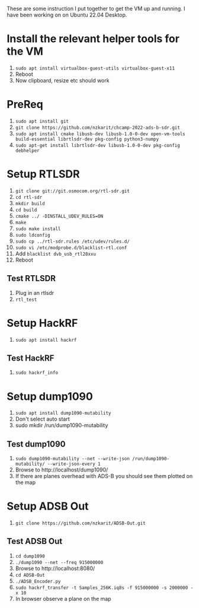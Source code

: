 These are some instruction I put together to get the VM up and running. I have been working on on Ubuntu 22.04 Desktop.

# Install the relevant helper tools for the VM
1. `sudo apt install virtualbox-guest-utils virtualbox-guest-x11`
1. Reboot
1. Now clipboard, resize etc should work

# PreReq
1. `sudo apt install git`
1. `git clone https://github.com/nzkarit/chcamp-2022-ads-b-sdr.git`
1. `sudo apt install cmake libusb-dev libusb-1.0-0-dev open-vm-tools build-essential librtlsdr-dev pkg-config python3-numpy`
1. `sudo apt-get install librtlsdr-dev libusb-1.0-0-dev pkg-config debhelper`

# Setup RTLSDR
1. `git clone git://git.osmocom.org/rtl-sdr.git`
1. `cd rtl-sdr`
1. `mkdir build`
1. `cd build`
1. `cmake ../ -DINSTALL_UDEV_RULES=ON`
1. `make`
1. `sudo make install`
1. `sudo ldconfig`
1. `sudo cp ../rtl-sdr.rules /etc/udev/rules.d/`
1. `sudo vi /etc/modprobe.d/blacklist-rtl.conf`
1. Add `blacklist dvb_usb_rtl28xxu`
1. Reboot

## Test RTLSDR
1. Plug in an rtlsdr
1. `rtl_test`

# Setup HackRF
1. `sudo apt install hackrf`

## Test HackRF
1. `sudo hackrf_info`

# Setup dump1090
1. `sudo apt install dump1090-mutability`
1. Don't select auto start
1. sudo mkdir /run/dump1090-mutability

## Test dump1090
1. `sudo dump1090-mutability --net --write-json /run/dump1090-mutability/ --write-json-every 1`
1. Browse to http://localhost/dump1090/
1. If there are planes overhead with ADS-B you should see them plotted on the map

# Setup ADSB Out
1. `git clone https://github.com/nzkarit/ADSB-Out.git`

## Test ADSB Out
1. `cd dump1090`
1. `./dump1090 --net --freq 915000000`
1. Browse to http://localhost:8080/
1. `cd ADSB-Out`
1. `./ADSB_Encoder.py`
1. `sudo hackrf_transfer -t Samples_256K.iq8s -f 915000000 -s 2000000 -x 10`
1. In browser observe a plane on the map
